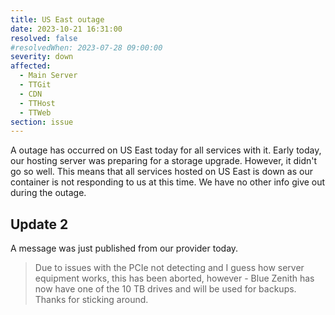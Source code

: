 ```yaml
---
title: US East outage
date: 2023-10-21 16:31:00
resolved: false
#resolvedWhen: 2023-07-28 09:00:00
severity: down
affected:
  - Main Server
  - TTGit
  - CDN
  - TTHost
  - TTWeb
section: issue
---
```


A outage has occurred on US East today for all services with it. Early today, our hosting server was preparing for a storage upgrade. However, it didn't go so well.
This means that all services hosted on US East is down as our container is not responding to us at this time. We have no other info give out during the outage.

## Update 2

A message was just published from our provider today.

> Due to issues with the PCIe not detecting and I guess how server equipment works, this has been aborted, however - Blue Zenith has now have one of the 10 TB drives and will be used for backups. Thanks for sticking around.
